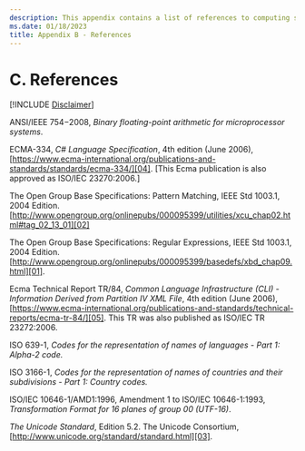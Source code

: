 ```yaml
---
description: This appendix contains a list of references to computing standards used in PowerShell.
ms.date: 01/18/2023
title: Appendix B - References
---
```

# C. References

[!INCLUDE [Disclaimer](../../includes/language-spec.md)]

ANSI/IEEE 754−2008, _Binary floating-point arithmetic for microprocessor systems_.

ECMA-334, _C# Language Specification_, 4th edition (June 2006),
[https://www.ecma-international.org/publications-and-standards/standards/ecma-334/][04].
[This Ecma publication is also approved as ISO/IEC 23270:2006.]

The Open Group Base Specifications: Pattern Matching, IEEE Std 1003.1, 2004 Edition.
[http://www.opengroup.org/onlinepubs/000095399/utilities/xcu_chap02.html#tag_02_13_01][02]

The Open Group Base Specifications: Regular Expressions, IEEE Std 1003.1, 2004 Edition.
[http://www.opengroup.org/onlinepubs/000095399/basedefs/xbd_chap09.html][01].

Ecma Technical Report TR/84, _Common Language Infrastructure (CLI) - Information Derived from
Partition IV XML File_, 4th edition (June 2006),
[https://www.ecma-international.org/publications-and-standards/technical-reports/ecma-tr-84/][05].
This TR was also published as ISO/IEC TR 23272:2006.

ISO 639-1, _Codes for the representation of names of languages - Part 1: Alpha-2 code._

ISO 3166-1, _Codes for the representation of names of countries and their subdivisions - Part 1:
Country codes._

ISO/IEC 10646-1/AMD1:1996, Amendment 1 to ISO/IEC 10646-1:1993, _Transformation Format for 16 planes
of group 00 (UTF-16)_.

_The Unicode Standard_, Edition 5.2. The Unicode Consortium,
[http://www.unicode.org/standard/standard.html][03].

<!-- updated link references -->
[01]: http://www.opengroup.org/onlinepubs/000095399/basedefs/xbd_chap09.html
[02]: http://www.opengroup.org/onlinepubs/000095399/utilities/xcu_chap02.html#tag_02_13_01
[03]: http://www.unicode.org/standard/standard.html
[04]: https://www.ecma-international.org/publications-and-standards/standards/ecma-334/
[05]: https://www.ecma-international.org/publications-and-standards/technical-reports/ecma-tr-84/
